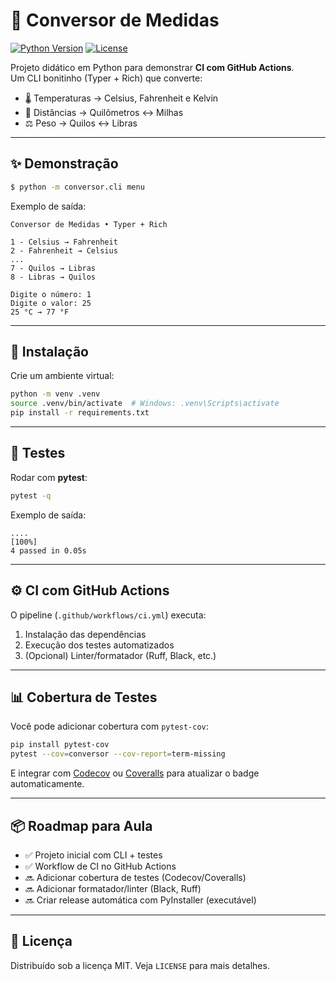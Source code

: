 # 🔄 Conversor de Medidas

[![Python Version](https://img.shields.io/badge/python-3.11%20%7C%203.12-blue)](#)
[![License](https://img.shields.io/badge/license-MIT-green)](#)

Projeto didático em Python para demonstrar **CI com GitHub Actions**.  
Um CLI bonitinho (Typer + Rich) que converte:

- 🌡️ Temperaturas → Celsius, Fahrenheit e Kelvin  
- 📏 Distâncias → Quilômetros ↔︎ Milhas  
- ⚖️ Peso → Quilos ↔︎ Libras  

---

## ✨ Demonstração

```bash
$ python -m conversor.cli menu
```

Exemplo de saída:

```python-repl
Conversor de Medidas • Typer + Rich

1 - Celsius → Fahrenheit
2 - Fahrenheit → Celsius
...
7 - Quilos → Libras
8 - Libras → Quilos

Digite o número: 1
Digite o valor: 25
25 °C → 77 °F
```

---

## 🚀 Instalação

Crie um ambiente virtual:

```bash
python -m venv .venv
source .venv/bin/activate  # Windows: .venv\Scripts\activate
pip install -r requirements.txt
```

---

## 🧪 Testes

Rodar com **pytest**:

```bash
pytest -q
```

Exemplo de saída:

```
....                                                                     [100%]
4 passed in 0.05s
```

---

## ⚙️ CI com GitHub Actions

O pipeline (`.github/workflows/ci.yml`) executa:

1. Instalação das dependências  
2. Execução dos testes automatizados  
3. (Opcional) Linter/formatador (Ruff, Black, etc.)

---

## 📊 Cobertura de Testes

Você pode adicionar cobertura com `pytest-cov`:

```bash
pip install pytest-cov
pytest --cov=conversor --cov-report=term-missing
```

E integrar com [Codecov](https://about.codecov.io/) ou [Coveralls](https://coveralls.io/) para atualizar o badge automaticamente.

---

## 📦 Roadmap para Aula

- ✅ Projeto inicial com CLI + testes  
- ✅ Workflow de CI no GitHub Actions  
- 🔜 Adicionar cobertura de testes (Codecov/Coveralls)  
- 🔜 Adicionar formatador/linter (Black, Ruff)  
- 🔜 Criar release automática com PyInstaller (executável)  

---

## 📜 Licença

Distribuído sob a licença MIT. Veja `LICENSE` para mais detalhes.
